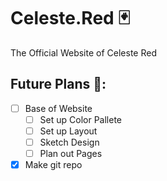 # Celeste.Red 🃏
The Official Website of Celeste Red


## Future Plans 🚀:
- [ ] Base of Website
    - [ ] Set up Color Pallete
    - [ ] Set up Layout
    - [ ] Sketch Design
    - [ ] Plan out Pages
- [x] Make git repo